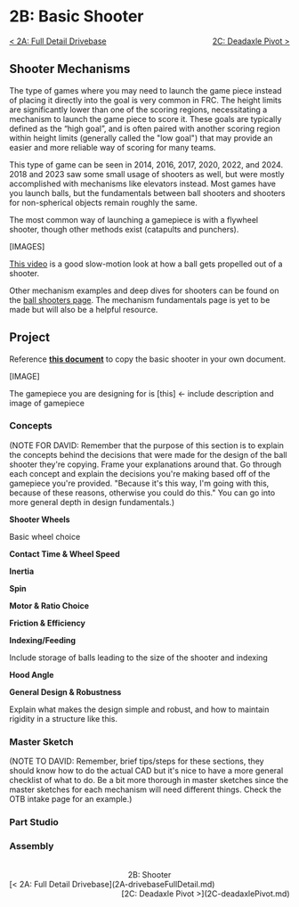 <style>
.right{
    float:right;
}
.center{
    text-align:center;
}

.left{
    float:left;
}
</style>

# 2B: Basic Shooter

<span class="left">[< 2A: Full Detail Drivebase](2A-drivebaseFullDetail.md)</span> <span class="right">[2C: Deadaxle Pivot >](2C-deadaxlePivot.md)</span>
<br>

## Shooter Mechanisms

The type of games where you may need to launch the game piece instead of placing it directly into the goal is very common in FRC. The height limits are significantly lower than one of the scoring regions, necessitating a mechanism to launch the game piece to score it. These goals are typically defined as the “high goal”, and is often paired with another scoring region within height limits (generally called the "low goal") that may provide an easier and more reliable way of scoring for many teams. 

This type of game can be seen in 2014, 2016, 2017, 2020, 2022, and 2024. 2018 and 2023 saw some small usage of shooters as well, but were mostly accomplished with mechanisms like elevators instead. Most games have you launch balls, but the fundamentals between ball shooters and shooters for non-spherical objects remain roughly the same.

The most common way of launching a gamepiece is with a flywheel shooter, though other methods exist (catapults and punchers).

[IMAGES]

[This video](https://youtu.be/QZKDnRvLhrA) is a good slow-motion look at how a ball gets propelled out of a shooter.

Other mechanism examples and deep dives for shooters can be found on the [ball shooters page](). The mechanism fundamentals page is yet to be made but will also be a helpful resource.


## Project

Reference [**this document**](https://cad.onshape.com/documents/8f093edaad44b5702e92ddd9/w/fefbb7a7af099fc237c1513a/e/84d7075719d34c35b3be9410) to copy the basic shooter in your own document. 

[IMAGE]

The gamepiece you are designing for is [this] <- include description and image of gamepiece

### Concepts

(NOTE FOR DAVID: Remember that the purpose of this section is to explain the concepts behind the decisions that were made for the design of the ball shooter they're copying. Frame your explanations around that. Go through each concept and explain the decisions you're making based off of the gamepiece you're provided. "Because it's this way, I'm going with this, because of these reasons, otherwise you could do this." You can go into more general depth in design fundamentals.)

**Shooter Wheels**

Basic wheel choice

**Contact Time & Wheel Speed**

**Inertia**

**Spin**

**Motor & Ratio Choice**

**Friction & Efficiency**

**Indexing/Feeding**

Include storage of balls leading to the size of the shooter and indexing

**Hood Angle**

**General Design & Robustness**

Explain what makes the design simple and robust, and how to maintain rigidity in a structure like this.

### Master Sketch
(NOTE TO DAVID: Remember, brief tips/steps for these sections, they should know how to do the actual CAD but it's nice to have a more general checklist of what to do. Be a bit more thorough in master sketches since the master sketches for each mechanism will need different things. Check the OTB intake page for an example.)

### Part Studio

### Assembly

<br>
<center>2B: Shooter</center> 
<span class="left">[< 2A: Full Detail Drivebase](2A-drivebaseFullDetail.md)</span> <span class="right">[2C: Deadaxle Pivot >](2C-deadaxlePivot.md)</span>
<br>
<br>